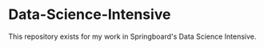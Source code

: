 # Data-Science-Intensive

This repository exists for my work in Springboard's Data Science Intensive.
